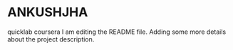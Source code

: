 # ANKUSHJHA
quicklab coursera
I am editing the README file. Adding some more details about the project description.

